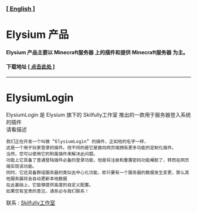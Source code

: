 ### [[ English ]](README_EN.md)
##
# Elysium 产品
#### Elysium 产品主要以 Minecraft服务器 上的插件和提供 Minecraft服务器 为主。
#### 下载地址 [[ 点击此处 ]](Releases)
---
# ElysiumLogin
ElysiumLogin 是 Elysium 旗下的 Skilfully工作室 推出的一款用于服务器登入系统的插件 \
请看描述
```
我们正在开发一个叫做 “ElysiumLogin” 的插件，正如他的名字一样，
这是一个用于玩家登录的插件。但不同的是它是面向网页端拥有更多功能的定制化插件。
当然，您可以使用它的附属插件来解决此问题。
功能上它具备了普通登陆插件必备的登录功能，但是将注册和重置密码功能阉割了，转而在网页端实现该功能。
同时，它还具备群组服务器的类似去中心化功能，即只要有一个服务器的数据发生变更，那么其他服务器将会自动更新本地数据
在此基础上，它能够提供高度的自定义配置。
如果您有宝贵的意见，请务必与我们联系！
```
联系 : [Skilfully工作室](./Skilfully/Contact.md)
